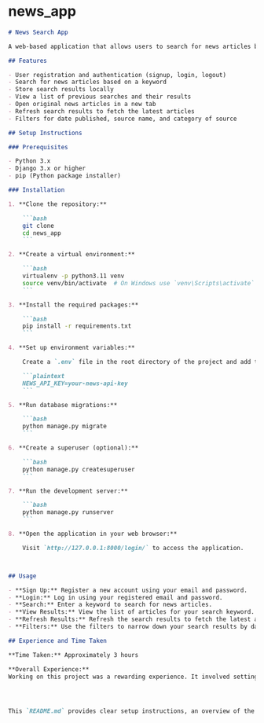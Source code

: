 # news_app

```markdown
# News Search App

A web-based application that allows users to search for news articles based on keywords. Users can also view the results of their previous searches and refresh search results to fetch the latest articles.

## Features

- User registration and authentication (signup, login, logout)
- Search for news articles based on a keyword
- Store search results locally
- View a list of previous searches and their results
- Open original news articles in a new tab
- Refresh search results to fetch the latest articles
- Filters for date published, source name, and category of source

## Setup Instructions

### Prerequisites

- Python 3.x
- Django 3.x or higher
- pip (Python package installer)

### Installation

1. **Clone the repository:**

    ```bash
    git clone 
    cd news_app
    ```

2. **Create a virtual environment:**

    ```bash
    virtualenv -p python3.11 venv
    source venv/bin/activate  # On Windows use `venv\Scripts\activate`
    ```

3. **Install the required packages:**

    ```bash
    pip install -r requirements.txt
    ```

4. **Set up environment variables:**

    Create a `.env` file in the root directory of the project and add the following variables:

    ```plaintext
    NEWS_API_KEY=your-news-api-key
    ```

5. **Run database migrations:**

    ```bash
    python manage.py migrate
    ```

6. **Create a superuser (optional):**

    ```bash
    python manage.py createsuperuser
    ```

7. **Run the development server:**

    ```bash
    python manage.py runserver
    ```

8. **Open the application in your web browser:**

    Visit `http://127.0.0.1:8000/login/` to access the application.



## Usage

- **Sign Up:** Register a new account using your email and password.
- **Login:** Log in using your registered email and password.
- **Search:** Enter a keyword to search for news articles.
- **View Results:** View the list of articles for your search keyword.
- **Refresh Results:** Refresh the search results to fetch the latest articles.
- **Filters:** Use the filters to narrow down your search results by date and source name.

## Experience and Time Taken

**Time Taken:** Approximately 3 hours

**Overall Experience:**
Working on this project was a rewarding experience. It involved setting up user authentication, integrating with an external API (News API), and implementing features such as search, filtering, and displaying results. I also learned a lot about managing environment variables securely using `python-dotenv` and structuring a Django project effectively.




This `README.md` provides clear setup instructions, an overview of the project's features, and personal insights, which are useful for both developers and users of the application.
